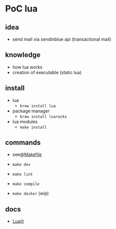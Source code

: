 # PoC lua

## idea

- send mail via sendinblue api (transactional mail)

## knowledge

- how lua works
- creation of executable (static lua)

## install

- lua
  - `brew install lua`
- package manager
  - `brew install luarocks`
- lua modules
  - `make install`

## commands

- see@[Makefile](./Makefile)

- `make dev`
- `make lint`
- `make compile`
- `make docker`  (wip)

## docs

- [Luajit](https://de.quora.com/Was-ist-so-besonders-an-LuaJIT)
